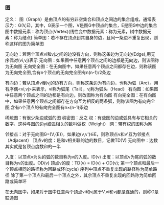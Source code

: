 ### 图

定义：
图（Graph）是由顶点的有穷非空集合和顶点之间边的集合组成，通常表示为：G(V,E)，其中，G表示一个图，V是图G中顶点的集合，E是图G中边的集合
图中数据元素：称为顶点(Vertex)(线性变中数据元素：称为元素，树中数据元素：称为结点)
简单图：若不存在顶点到其自身的边，且同一条边不重复出现，则称这样的图为简单图

无向边：若两个顶点vi和vj之间的边没有方向，则称这条边为无向边(Edge),用无序偶对(vi,vj)表示
无向图：如果图中任意两个顶点之间的边都是无向边，则该图称为无向图
无向完全图：在无向图中，如果任意两个顶点之间都存在边，则称该图为无向完全图,含有n个顶点的无向完全图有n(n-1)/2条边

有向边：若从顶点vi到vj的边有方向，则称这条边为有向边，也称为弧（Arc）。用有序偶<vi,vj>来表示，vi称为弧尾（Tail），vj称为弧头（Head）
有向图：如果图中任意两个顶点之间的边都是有向边，则改图称为有向图
有向完全图：在有向图中，如果任意两个顶点之间都存在方向互为相反的两条弧，则称该图为有向完全图,含有n个顶点的有向完全图有n×(n-1)条边

稀疏图：有很少条边或弧的图
稠密图：反之
权：有些图的边或弧具有与它相关的数字，这种与图的边yi或弧相关的数叫做权（Weight）
网：带有权的图称为网

邻接点：对于无向图G=(V,{E})，如果边(v,v')∈E，则称顶点v和v'互为邻接点（Adjacent）
顶点v的度：是和v相关联的边的数目，记做TD(V)
无向图中：边数其实就是各顶点度数和的一半

入度：以顶点v为头的弧的数目称为v的入度。ID(v)
出度：以顶点v为尾的弧的数目称为v的出度。OD(v)
顶点v的度：TD(v) = ID(v) + OD(v);
第一个顶点和最后一个顶点相同的路径称为回路或环(cycle)
序列中顶点不重复出现的路径称为简单路径
除了第一个顶点和最后一个顶点之外，其余顶点不重复出现的回路称为简单回路或简单环

在无向图中，如果对于图中任意两个顶点vi和vj属于V,vi和vj都是连通的，则称G是联通图